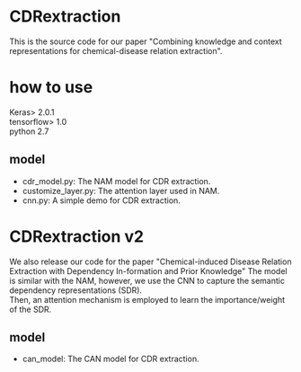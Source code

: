 # CDRextraction
This is the source code for our paper "Combining knowledge and context representations for chemical-disease relation extraction".
# how to use
Keras> 2.0.1  
tensorflow> 1.0   
python 2.7
## model
* cdr_model.py: The NAM model for CDR extraction.
* customize_layer.py: The attention layer used in NAM.
* cnn.py: A simple demo for CDR extraction.
# CDRextraction v2
We also release our code for the paper "Chemical-induced Disease Relation Extraction with Dependency In-formation and Prior Knowledge"
The model is similar with the NAM, however, we use the CNN to capture the semantic dependency representations (SDR).</br> 
Then, an attention mechanism is employed to learn the importance/weight of the SDR.
## model
* can_model: The CAN model for CDR extraction.

